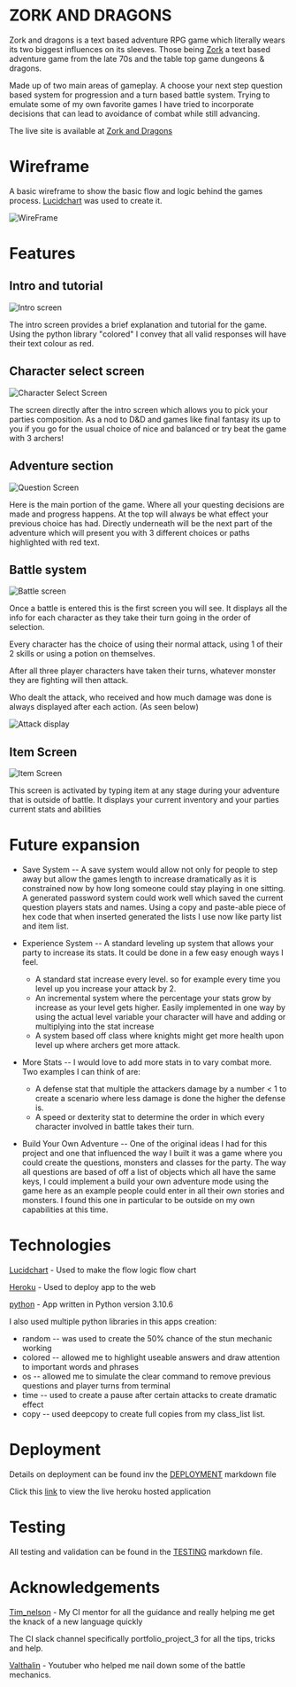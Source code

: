 # **ZORK AND DRAGONS**

Zork and dragons is a text based adventure RPG game which literally wears its two biggest influences on its sleeves. Those being [Zork](https://en.wikipedia.org/wiki/Zork) a text based adventure game from the late 70s and the table top game dungeons & dragons.

Made up of two main areas of gameplay. A choose your next step question based system for progression and a turn based battle system. Trying to emulate some of my own favorite games I have tried to incorporate decisions that can lead to avoidance of combat while still advancing. 

The live site is available at [Zork and Dragons](https://zork-and-dragons.herokuapp.com/)

# Wireframe

A basic wireframe to show the basic flow and logic behind the games process. [Lucidchart](https://www.lucidchart.com/pages) was used to create it.

![WireFrame](./documentation/wireframe.png)


# Features

## Intro and tutorial

![Intro screen](./documentation/intro_screen.png)

The intro screen provides a brief explanation and tutorial for the game. Using the python library "colored" I convey that all valid responses will have their text colour as red. 

## Character select screen 

![Character Select Screen](./documentation/character_select.png)

The screen directly after the intro screen which allows you to pick your parties composition. As a nod to D&D and games like final fantasy its up to you if you go for the usual choice of nice and balanced or try beat the game with 3 archers!

## Adventure section

![Question Screen](./documentation/question_screen.png)

Here is the main portion of the game. Where all your questing decisions are made and progress happens. At the top will always be what effect your previous choice has had. Directly underneath will be the next part of the adventure which will present you with 3 different choices or paths highlighted with red text.

## Battle system

![Battle screen](./documentation/battle_screen.png)

Once a battle is entered this is the first screen you will see.
It displays all the info for each character as they take their turn going in the order of selection. 

Every character has the choice of using their normal attack, using 1 of their 2 skills or using a potion on themselves.

After all three player characters have taken their turns, whatever monster they are fighting will then attack.

Who dealt the attack, who received and how much damage was done is always displayed after each action. (As seen below)

![Attack display](./documentation/attack_state.png)

## Item Screen

![Item Screen](./documentation/intro_screen.png)

This screen is activated by typing item at any stage during your adventure that is outside of battle. It displays your current inventory and your parties current stats and abilities

# Future expansion

- Save System -- A save system would allow not only for people to step away but allow the games length to increase dramatically as it is constrained now by how long someone could stay playing in one sitting. A generated password system could work well which saved the current question players stats and names. Using a copy and paste-able piece of hex code that when inserted generated the lists I use now like party list and item list. 

- Experience System -- A standard leveling up system that allows your party to increase its stats. It could be done in a few easy enough ways I feel. 

    * A standard stat increase every level. so for example every time you level up you increase your attack by 2.
    * An incremental system where the percentage your stats grow by increase as your level gets higher. Easily implemented in one way by using the actual level variable your character will have and adding or multiplying into the stat increase
    * A system based off class where knights might get more health upon level up where archers get more attack.
    
- More Stats -- I would love to add more stats in to vary combat more. Two examples I can think of are: 

    * A defense stat that multiple the attackers damage by a number < 1 to create a scenario where less damage is done the higher the defense is.
    * A speed or dexterity stat to determine the order in which every character involved in battle takes their turn.
- Build Your Own Adventure -- One of the original ideas I had for this project and one that influenced the way I built it was a game where you could create the questions, monsters and classes for the party. The way all questions are based of off a list of objects which all have the same keys, I could implement a build your own adventure mode using the game here as an example people could enter in all their own stories and monsters. I found this one in particular to be outside on my own capabilities at this time.


# Technologies

[Lucidchart](https://www.lucidchart.com/pages) - Used to make the flow logic flow chart

[Heroku](https://heroku.com) - Used to deploy app to the web

[python](https://python.com) - App written in Python version 3.10.6

I also used multiple python libraries in this apps creation:

- random -- was used to create the 50% chance of the stun mechanic working 
- colored -- allowed me to highlight useable answers and draw attention to important words and phrases
- os -- allowed me to simulate the clear command to remove previous questions and player turns from terminal
- time -- used to create a pause after certain attacks to create dramatic effect
- copy -- used deepcopy to create full copies from my class_list list.

# Deployment

Details on deployment can be found inv the [DEPLOYMENT](./DEPLOYMENT.md) markdown file

Click this [link](https://zork-and-dragons.herokuapp.com/) to view the live heroku hosted application

# Testing

All testing and validation can be found in the [TESTING](./TESTING.md) markdown file.

# Acknowledgements

[Tim_nelson](https://tim.2bn.dev/) - My CI mentor for all the guidance and really helping me get the knack of a new language quickly

The CI slack channel specifically portfolio_project_3 for all the tips, tricks and help.

[Valthalin](https://www.youtube.com/@Valthalinr) - Youtuber who helped me nail down some of the battle mechanics.